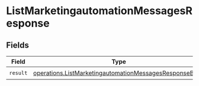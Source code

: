 # ListMarketingautomationMessagesResponse


## Fields

| Field                                                                                                                            | Type                                                                                                                             | Required                                                                                                                         | Description                                                                                                                      |
| -------------------------------------------------------------------------------------------------------------------------------- | -------------------------------------------------------------------------------------------------------------------------------- | -------------------------------------------------------------------------------------------------------------------------------- | -------------------------------------------------------------------------------------------------------------------------------- |
| `result`                                                                                                                         | [operations.ListMarketingautomationMessagesResponseBody](../../models/operations/listmarketingautomationmessagesresponsebody.md) | :heavy_check_mark:                                                                                                               | N/A                                                                                                                              |